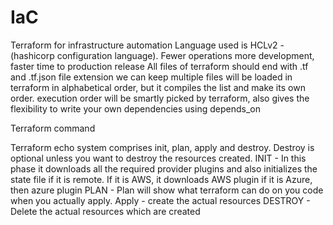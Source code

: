 # IaC
Terraform for infrastructure automation
Language used is HCLv2 - (hashicorp configuration language).
Fewer operations more development, faster time to production release
All files of terraform should end with .tf and .tf.json file extension
we can keep multiple files  will be loaded in terraform in
alphabetical order, but it compiles the list and make its own order.
execution order will be smartly picked by terraform, also gives the 
flexibility to write your own dependencies using depends_on

Terraform command

Terraform echo system comprises init, plan, apply and destroy.
Destroy is optional unless you want to destroy the resources created.
INIT - In this phase it downloads all the required provider plugins and also 
initializes the state file if it is remote. If it is AWS, it downloads AWS plugin
if it is Azure, then azure plugin
PLAN - Plan will show what terraform can do on you code when you actually apply.
Apply - create the actual resources
DESTROY - Delete the actual resources which are created


